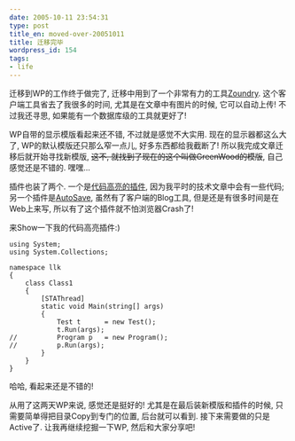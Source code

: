 ```yaml
---
date: 2005-10-11 23:54:31
type: post
title_en: moved-over-20051011
title: 迁移完毕
wordpress_id: 154
tags:
- life
---
```


迁移到WP的工作终于做完了, 迁移中用到了一个非常有力的工具[Zoundry](http://www.zoundry.com). 这个客户端工具省去了我很多的时间, 尤其是在文章中有图片的时候, 它可以自动上传! 不过我还寻思, 如果能有一个数据库级的工具就更好了!

WP自带的显示模版看起来还不错, 不过就是感觉不大实用. 现在的显示器都这么大了, WP的默认模版还只那么窄一点儿, 好多东西都给我截断了! 所以我完成文章迁移后就开始寻找新模版, <del>这不, 就找到了现在的这个叫做GreenWood的模版</del>, 自己感觉还是不错的. 嘿嘿...

插件也装了两个. 一个是[代码高亮的插件](http://blog.enargi.com/codesnippet/), 因为我平时的技术文章中会有一些代码; 另一个插件是[AutoSave](http://twilightuniverse.com/2005/04/twilight-autosave/), 虽然有了客户端的Blog工具, 但是还是有很多时间是在Web上来写, 所以有了这个插件就不怕浏览器Crash了!

来Show一下我的代码高亮插件:)

	using System;
	using System.Collections;
	
	namespace llk
	{
		class Class1
		{
			[STAThread]
			static void Main(string[] args)
			{
				Test t		= new Test();
				t.Run(args);
	//			Program p	= new Program();
	//			p.Run(args);
			}
		}
	}

哈哈, 看起来还是不错的!

从用了这两天WP来说, 感觉还是挺好的! 尤其是在最后装新模版和插件的时候, 只需要简单得把目录Copy到专门的位置, 后台就可以看到. 接下来需要做的只是Active了. 让我再继续挖掘一下WP, 然后和大家分享吧!
